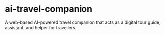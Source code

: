 # ai-travel-companion
A web-based AI-powered travel companion that acts as a digital tour guide, assistant, and helper for travellers.
